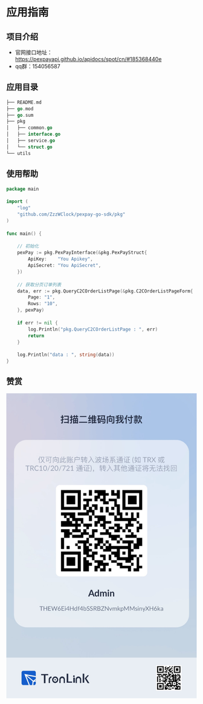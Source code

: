# 应用指南

## 项目介绍

- 官网接口地址：https://pexpayapi.github.io/apidocs/spot/cn/#185368440e
- qq群：154056587

## 应用目录

```go
├── README.md
├── go.mod
├── go.sum
├── pkg
│   ├── common.go
│   ├── interface.go
│   ├── service.go
│   └── struct.go
└── utils

```

## 使用帮助

```go
package main

import (
	"log"
	"github.com/ZzzWClock/pexpay-go-sdk/pkg"
)

func main() {

	// 初始化
	pexPay := pkg.PexPayInterface(&pkg.PexPayStruct{
		ApiKey:    "You Apikey",
		ApiSecret: "You ApiSecret",
	})

	// 获取分页订单列表
	data, err := pkg.QueryC2COrderListPage(&pkg.C2COrderListPageForm{
		Page: "1",
		Rows: "10",
	}, pexPay)

	if err != nil {
		log.Println("pkg.QueryC2COrderListPage : ", err)
		return
	}
	
	log.Println("data : ", string(data))
}
```

## 赞赏

![](./static/THEW6Ei4Hdf4bSSRBZNvmkpMMsinyXH6ka.jpeg)
